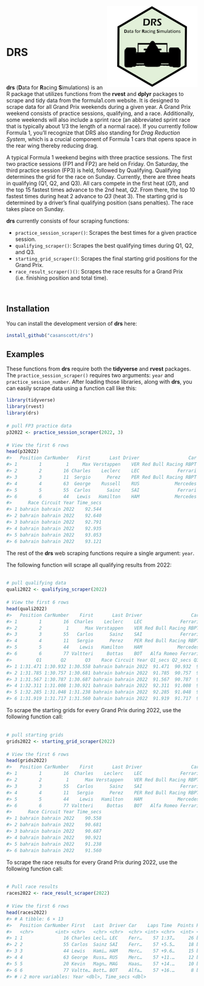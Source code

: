 
<img src="drs_logo.png" align="right" height="212" alt="" />

<br /> <br /> <br />

# DRS

<br /> <br />

**drs** (**D**ata for **R**acing **S**imulations) is an R package that
utilizes functions from the **rvest** and **dplyr** packages to scrape
and tidy data from the formula1.com website. It is designed to scrape
data for all Grand Prix weekends during a given year. A Grand Prix
weekend consists of practice sessions, qualifying, and a race.
Additionally, some weekends will also include a sprint race (an
abbreviated sprint race that is typically about 1/3 the length of a
normal race). If you currently follow Formula 1, you’ll recognize that
DRS also standing for *Drag Reduction System*, which is a crucial
component of Formula 1 cars that opens space in the rear wing thereby
reducing drag.

A typical Formula 1 weekend begins with three practice sessions. The
first two practice sessions (FP1 and FP2) are held on Friday. On
Saturday, the third practice session (FP3) is held, followed by
Qualifying. Qualifying determines the grid for the race on Sunday.
Currently, there are three heats in qualifying (Q1, Q2, and Q3). All
cars compete in the first heat (*Q1*), and the top 15 fastest times
advance to the 2nd heat, *Q2*. From there, the top 10 fastest times
during heat 2 advance to *Q3* (heat 3). The starting grid is determined
by a driver’s final qualifying position (sans penalties). The race takes
place on Sunday.

**drs** currently consists of four scraping functions:

- `practice_session_scraper()`: Scrapes the best times for a given
  practice session.
- `qualifying_scraper()`: Scrapes the best qualifying times during Q1,
  Q2, and Q3.
- `starting_grid_scraper()`: Scrapes the final starting grid positions
  for the Grand Prix.
- `race_result_scraper()()`: Scrapes the race results for a Grand Prix
  (i.e. finishing position and total time).

<br />

## Installation

You can install the development version of **drs** here:

``` r
install_github("casanscott/drs")
```

## Examples

These functions from **drs** require both the **tidyverse** and
**rvest** packages. The `practice_session_scraper()` requires two
arguments: `year` and `practice_session_number`. After loading those
libraries, along with **drs**, you can easily scrape data using a
function call like this:

``` r
library(tidyverse)
library(rvest)
library(drs)

# pull FP3 practice data
p32022 <- practice_session_scraper(2022, 3)

# View the first 6 rows
head(p32022)
#>   Position CarNumber   First       Last Driver                  Car     Time
#> 1        1         1     Max Verstappen    VER Red Bull Racing RBPT 1:32.544
#> 2        2        16 Charles    Leclerc    LEC              Ferrari 1:32.640
#> 3        3        11  Sergio      Perez    PER Red Bull Racing RBPT 1:32.791
#> 4        4        63  George    Russell    RUS             Mercedes 1:32.935
#> 5        5        55  Carlos      Sainz    SAI              Ferrari 1:33.053
#> 6        6        44   Lewis   Hamilton    HAM             Mercedes 1:33.121
#>      Race Circuit Year Time_secs
#> 1 bahrain bahrain 2022    92.544
#> 2 bahrain bahrain 2022    92.640
#> 3 bahrain bahrain 2022    92.791
#> 4 bahrain bahrain 2022    92.935
#> 5 bahrain bahrain 2022    93.053
#> 6 bahrain bahrain 2022    93.121
```

The rest of the **drs** web scraping functions require a single
argument: `year`.

The following function will scrape all qualifying results from 2022:

``` r

# pull qualifying data
quali2022 <- qualifying_scraper(2022)

# View the first 6 rows
head(quali2022)
#>   Position CarNumber    First       Last Driver                  Car Laps
#> 1        1        16  Charles    Leclerc    LEC              Ferrari   15
#> 2        2         1      Max Verstappen    VER Red Bull Racing RBPT   14
#> 3        3        55   Carlos      Sainz    SAI              Ferrari   15
#> 4        4        11   Sergio      Perez    PER Red Bull Racing RBPT   18
#> 5        5        44    Lewis   Hamilton    HAM             Mercedes   17
#> 6        6        77 Valtteri     Bottas    BOT   Alfa Romeo Ferrari   15
#>         Q1       Q2       Q3    Race Circuit Year Q1_secs Q2_secs Q3_secs
#> 1 1:31.471 1:30.932 1:30.558 bahrain bahrain 2022  91.471  90.932  90.558
#> 2 1:31.785 1:30.757 1:30.681 bahrain bahrain 2022  91.785  90.757  90.681
#> 3 1:31.567 1:30.787 1:30.687 bahrain bahrain 2022  91.567  90.787  90.687
#> 4 1:32.311 1:31.008 1:30.921 bahrain bahrain 2022  92.311  91.008  90.921
#> 5 1:32.285 1:31.048 1:31.238 bahrain bahrain 2022  92.285  91.048  91.238
#> 6 1:31.919 1:31.717 1:31.560 bahrain bahrain 2022  91.919  91.717  91.560
```

To scrape the starting grids for every Grand Prix during 2022, use the
following function call:

``` r

# pull starting grids
grids2022 <- starting_grid_scraper(2022)

# View the first 6 rows
head(grids2022)
#>   Position CarNumber    First       Last Driver                  Car     Time
#> 1        1        16  Charles    Leclerc    LEC              Ferrari 1:30.558
#> 2        2         1      Max Verstappen    VER Red Bull Racing RBPT 1:30.681
#> 3        3        55   Carlos      Sainz    SAI              Ferrari 1:30.687
#> 4        4        11   Sergio      Perez    PER Red Bull Racing RBPT 1:30.921
#> 5        5        44    Lewis   Hamilton    HAM             Mercedes 1:31.238
#> 6        6        77 Valtteri     Bottas    BOT   Alfa Romeo Ferrari 1:31.560
#>      Race Circuit Year Time_secs
#> 1 bahrain bahrain 2022    90.558
#> 2 bahrain bahrain 2022    90.681
#> 3 bahrain bahrain 2022    90.687
#> 4 bahrain bahrain 2022    90.921
#> 5 bahrain bahrain 2022    91.238
#> 6 bahrain bahrain 2022    91.560
```

To scrape the race results for every Grand Prix during 2022, use the
following function call:

``` r

# Pull race results
races2022 <- race_result_scraper(2022)

# View the first 6 rows
head(races2022)
#> # A tibble: 6 × 13
#>   Position CarNumber First   Last  Driver Car    Laps Time  Points Race  Circuit
#>   <chr>        <int> <chr>   <chr> <chr>  <chr> <int> <chr>  <int> <chr> <chr>  
#> 1 1               16 Charles Lecl… LEC    Ferr…    57 1:37…     26 bahr… bahrain
#> 2 2               55 Carlos  Sainz SAI    Ferr…    57 +5.5…     18 bahr… bahrain
#> 3 3               44 Lewis   Hami… HAM    Merc…    57 +9.6…     15 bahr… bahrain
#> 4 4               63 George  Russ… RUS    Merc…    57 +11.…     12 bahr… bahrain
#> 5 5               20 Kevin   Magn… MAG    Haas…    57 +14.…     10 bahr… bahrain
#> 6 6               77 Valtte… Bott… BOT    Alfa…    57 +16.…      8 bahr… bahrain
#> # ℹ 2 more variables: Year <dbl>, Time_secs <dbl>
```
